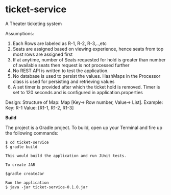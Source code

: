 # ticket-service
A Theater ticketing system 

Assumptions:

1. Each Rows are labeled as R-1, R-2, R-3,..,etc
2. Seats are assigned based on viewing experience, hence seats from top most rows are assigned first
3. If at anytime, number of Seats requested for hold is greater than number of available seats then request is not processed further
4. No REST API is written to test the application.
5. No database is used to persist the values. HashMaps in the Processor class is used for persisting and retrieving values
6. A set timer is provided after which the ticket hold is removed. Timer is set to 120 seconds and is configured in application.properties

Design:
Structure of Map:
Map [Key-> Row number, Value-> List<Seat>]. Example: Key: R-1 Value: [R1-1, R1-2, R1-3]



**Build**

The project is a Gradle project. To build, open up your Terminal and fire up the following commands:
```shell
$ cd ticket-service
$ gradle build

This would build the application and run JUnit tests. 

To create JAR

$gradle createJar

Run the application
$ java -jar ticket-service-0.1.0.jar

